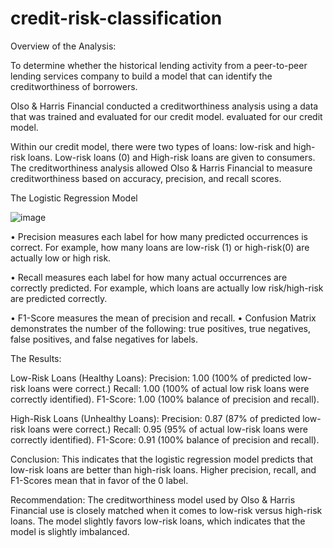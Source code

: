 # credit-risk-classification

Overview of the Analysis:

To determine whether the historical lending activity from a peer-to-peer lending services company to build a model that can identify the creditworthiness of borrowers.

Olso & Harris Financial conducted a creditworthiness analysis using a data that was trained and evaluated for our credit model. evaluated for our credit model. 

Within our credit model, there were two types of loans: low-risk and high-risk loans. Low-risk loans (0) and High-risk loans are given to consumers. The creditworthiness analysis allowed Olso & Harris Financial to measure creditworthiness based on accuracy, precision, and recall scores.

The Logistic Regression Model

![image](https://github.com/user-attachments/assets/ee9f41e9-508a-42d1-8e17-a1dc30a790bb)

 
•	Precision measures each label for how many predicted occurrences is correct. For example, how many loans are low-risk (1) or high-risk(0) are actually low or high risk.

•	Recall measures each label for how many actual occurrences are correctly predicted. For example, which loans are actually low risk/high-risk are predicted correctly.

•	F1-Score measures the mean of precision and recall.
•	Confusion Matrix demonstrates the number of the following: true positives, true negatives, false positives, and false negatives for labels.

The Results:

Low-Risk Loans (Healthy Loans): Precision: 1.00 (100% of predicted low-risk loans were correct.) Recall: 1.00 (100% of actual low risk loans were correctly identified). F1-Score: 1.00 (100% balance of precision and recall).

High-Risk Loans (Unhealthy Loans): Precision: 0.87 (87% of predicted low-risk loans were correct.) Recall: 0.95 (95% of actual low-risk loans were correctly identified). F1-Score: 0.91 (100% balance of precision and recall).

Conclusion: This indicates that the logistic regression model predicts that low-risk loans are better than high-risk loans. Higher precision, recall, and F1-Scores mean that in favor of the 0 label.

Recommendation: The creditworthiness model used by Olso & Harris Financial use is closely matched when it comes to low-risk versus high-risk loans. The model slightly favors low-risk loans, which indicates that the model is slightly imbalanced. 
